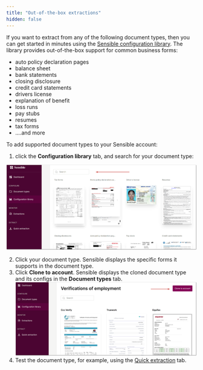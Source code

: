 ```yaml
---
title: "Out-of-the-box extractions"
hidden: false
---
```



If you want to extract from any of the following document types, then you can get started in minutes using the [Sensible configuration library](https://github.com/sensible-hq/sensible-configuration-library). The library provides out-of-the-box support for common business forms:

- auto policy declaration pages
- balance sheet
- bank statements
- closing disclosure
- credit card statements
- drivers license
- explanation of benefit
- loss runs
- pay stubs
- resumes
- tax forms
- ....and more

To add supported document types to your Sensible account:

1. click the **Configuration library** tab, and search for your document type:

![Click to enlarge](https://raw.githubusercontent.com/sensible-hq/sensible-docs/main/readme-sync/assets/v0/images/final/library_1.png)

2. Click your document type. Sensible displays the specific forms it supports in the document type.
3. Click **Clone to account**. Sensible displays the cloned document type and its configs in the **Document types** tab.
  ![Click to enlarge](https://raw.githubusercontent.com/sensible-hq/sensible-docs/main/readme-sync/assets/v0/images/final/library_2.png)
4. Test the document type, for example, using the [Quick extraction](doc:excel) tab.

